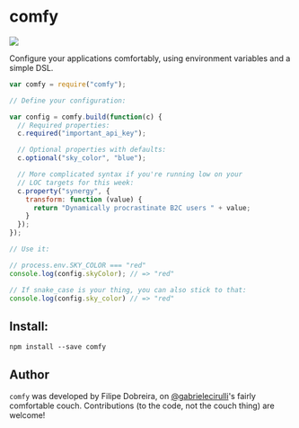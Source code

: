 # comfy

![](http://i.imgur.com/Eq6r1Q2.png)

Configure your applications comfortably, using environment variables
and a simple DSL.

```js
var comfy = require("comfy");

// Define your configuration:

var config = comfy.build(function(c) {
  // Required properties:
  c.required("important_api_key");

  // Optional properties with defaults:
  c.optional("sky_color", "blue");

  // More complicated syntax if you're running low on your
  // LOC targets for this week:
  c.property("synergy", {
    transform: function (value) {
      return "Dynamically procrastinate B2C users " + value;
    }
  });
});

// Use it:

// process.env.SKY_COLOR === "red"
console.log(config.skyColor); // => "red"

// If snake_case is your thing, you can also stick to that:
console.log(config.sky_color) // => "red"
```

## Install:

```
npm install --save comfy
```

## Author

`comfy` was developed by Filipe Dobreira, on [@gabrielecirulli](https://github.com/gabrielecirulli)'s fairly comfortable couch. Contributions (to the code, not the couch thing) are welcome!
